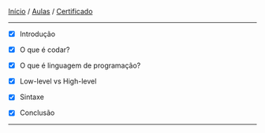 [Início](https://github.com/Thalyalm/rocketseat-trilha-conectar) /
[Aulas](https://github.com/Thalyalm/rocketseat-trilha-conectar/tree/main/aulas) /
[Certificado](https://github.com/Thalyalm/rocketseat-trilha-conectar/tree/main/certificado/certificado-trilha-conectar.pdf)

---

- [x] Introdução

- [x] O que é codar?

- [x] O que é linguagem de programação?

- [x] Low-level vs High-level

- [x] Sintaxe

- [x] Conclusão

---